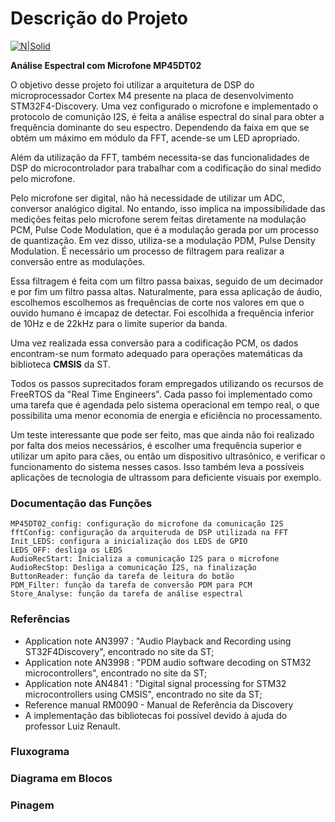 # Descrição do Projeto

[![N|Solid](https://cldup.com/dTxpPi9lDf.thumb.png)](https://nodesource.com/products/nsolid)

**Análise Espectral com Microfone MP45DT02**

O objetivo desse projeto foi utilizar a arquitetura de DSP do microprocessador Cortex M4 presente na placa de desenvolvimento STM32F4-Discovery. Uma vez configurado o microfone e implementado o protocolo de comunição I2S, é feita a análise espectral do sinal para obter a frequência dominante do seu espectro. Dependendo da faixa em que se obtém um máximo em módulo da FFT, acende-se um LED apropriado.  

Além da utilização da FFT, também necessita-se das funcionalidades de DSP do microcontrolador para trabalhar com a codificação do sinal medido pelo microfone. 

Pelo microfone ser digital, não há necessidade de utilizar um ADC, conversor analógico digital. No entando, isso implica na impossibilidade das medições feitas pelo microfone serem feitas diretamente na modulação PCM, Pulse Code Modulation, que é a modulação gerada por um processo de quantização. Em vez disso, utiliza-se a modulação PDM, Pulse Density Modulation. É necessário um processo de filtragem para realizar a conversão entre as modulações. 

Essa filtragem é feita com um filtro passa baixas, seguido de um decimador e por fim um filtro passa altas. Naturalmente, para essa aplicação de áudio, escolhemos escolhemos as frequências de corte nos valores em que o ouvido humano é imcapaz de detectar. Foi escolhida a frequência inferior de 10Hz e de 22kHz para o limite superior da banda.

Uma vez realizada essa conversão para a codificação PCM, os dados encontram-se num formato adequado para operações matemáticas da biblioteca **CMSIS** da ST.

Todos os passos suprecitados foram empregados utilizando os recursos de FreeRTOS da "Real Time Engineers". Cada passo foi implementado como uma tarefa que é agendada pelo sistema operacional em tempo real, o que possibilita uma menor economia de energia e eficiência no processamento. 

 Um teste interessante que pode ser feito, mas que ainda não foi realizado por falta dos meios necessários, é escolher uma frequência superior e utilizar um apito para cães, ou então um dispositivo ultrasônico, e verificar o funcionamento do sistema nesses casos. Isso também leva a possíveis aplicações de tecnologia de ultrassom para deficiente visuais por exemplo. 
### Documentação das Funções
    MP45DT02_config: configuração do microfone da comunicação I2S
    fftConfig: configuração da arquiteruda de DSP utilizada na FFT
    Init_LEDS: configura a inicialização dos LEDS de GPIO
    LEDS_OFF: desliga os LEDS
    AudioRecStart: Inicializa a comunicação I2S para o microfone
    AudioRecStop: Desliga a comunicação I2S, na finalização 
    ButtonReader: função da tarefa de leitura do botão
    PDM_Filter: função da tarefa de conversão PDM para PCM
    Store_Analyse: função da tarefa de análise espectral
    

### Referências

  - Application note AN3997 : "Audio Playback and Recording using ST32F4Discovery", encontrado no site da ST;  
  - Application note AN3998 : "PDM audio software decoding on STM32 microcontrollers", encontrado no site da ST; 
  - Application note AN4841 : "Digital signal processing for STM32 microcontrollers using CMSIS", encontrado no site da ST; 
  - Reference manual RM0090 - Manual de Referência da Discovery
  - A implementação das bibliotecas foi possível devido à ajuda do professor Luiz Renault. 

### Fluxograma 

### Diagrama em Blocos

### Pinagem














